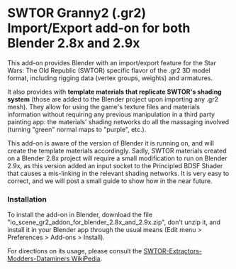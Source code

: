 # SWTOR Granny2 (.gr2) Import/Export add-on for both Blender 2.8x and 2.9x

This add-on provides Blender with an import/export feature for the Star Wars: The Old Republic (SWTOR) specific flavor of the .gr2 3D model format, including rigging data (vertex groups, weights) and armatures.

It also provides with **template materials that replicate SWTOR's shading system** (those are added to the Blender project upon importing any .gr2 mesh). They allow for using the game's texture files and materials information without requiring any previous manipulation in a third party painting app: the materials' shading networks do all the massaging involved (turning "green" normal maps to "purple", etc.).

This add-on is aware of the version of Blender it is running on, and will create the template materials accordingly. Sadly, SWTOR materials created on a Blender 2.8x project will require a small modification to run on Blender 2.9x, as this version added an input socket to the Principled BDSF Shader that causes a mis-linking in the relevant shading networks. It is very easy to correct, and we will post a small guide to show how in the near future.

### Installation

To install the add-on in Blender, download the file "io_scene_gr2_addon_for_blender_2.8x_and_2.9x.zip", don't unzip it, and install it in your Blender app through the usual means (Edit menu > Preferences > Add-ons > Install).

For directions on its usage, please consult the [SWTOR-Extractors-Modders-Dataminers WikiPedia](https://github.com/SWTOR-Extractors-Modders-Dataminers/WikiPedia).
